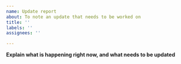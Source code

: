 ```yaml
---
name: Update report
about: To note an update that needs to be worked on
title: ''
labels: ''
assignees: ''

---
```


**Explain what is happening right now, and what needs to be updated**
